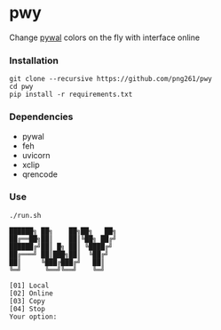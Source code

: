 # pwy
Change [pywal](https://github.com/dylanaraps/pywal) colors on the fly with interface online


### Installation
```
git clone --recursive https://github.com/png261/pwy
cd pwy
pip install -r requirements.txt
```

### Dependencies
- pywal
- feh
- uvicorn 
- xclip
- qrencode

### Use

```
./run.sh

██████╗ ██╗    ██╗██╗   ██╗
██╔══██╗██║    ██║╚██╗ ██╔╝
██████╔╝██║ █╗ ██║ ╚████╔╝
██╔═══╝ ██║███╗██║  ╚██╔╝
██║     ╚███╔███╔╝   ██║
╚═╝      ╚══╝╚══╝    ╚═╝

[01] Local
[02] Online
[03] Copy
[04] Stop
Your option:

```
